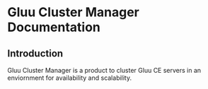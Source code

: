 # Gluu Cluster Manager Documentation
## Introduction
Gluu Cluster Manager is a product to cluster Gluu CE servers in an enviornment for availability and scalability.